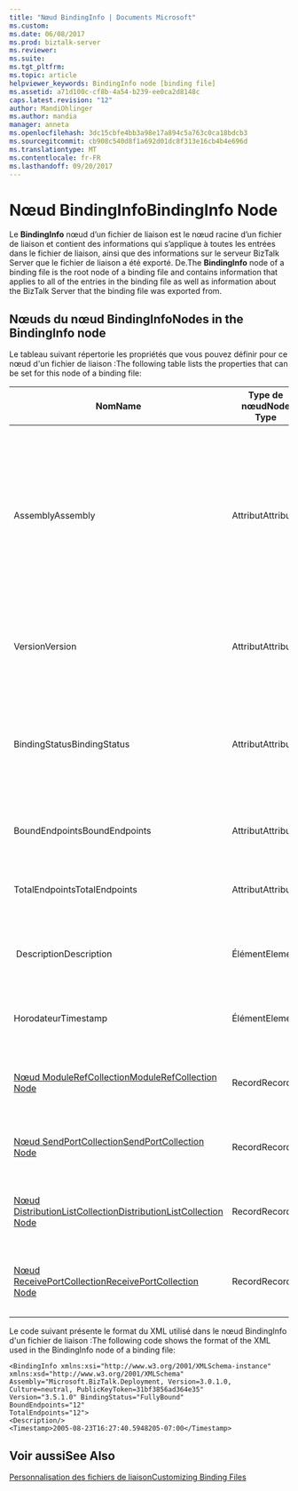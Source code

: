 ```yaml
---
title: "Nœud BindingInfo | Documents Microsoft"
ms.custom: 
ms.date: 06/08/2017
ms.prod: biztalk-server
ms.reviewer: 
ms.suite: 
ms.tgt_pltfrm: 
ms.topic: article
helpviewer_keywords: BindingInfo node [binding file]
ms.assetid: a71d100c-cf8b-4a54-b239-ee0ca2d8148c
caps.latest.revision: "12"
author: MandiOhlinger
ms.author: mandia
manager: anneta
ms.openlocfilehash: 3dc15cbfe4bb3a98e17a894c5a763c0ca18bdcb3
ms.sourcegitcommit: cb908c540d8f1a692d01dc8f313e16cb4b4e696d
ms.translationtype: MT
ms.contentlocale: fr-FR
ms.lasthandoff: 09/20/2017
---
```

# <a name="bindinginfo-node"></a><span data-ttu-id="bb146-102">Nœud BindingInfo</span><span class="sxs-lookup"><span data-stu-id="bb146-102">BindingInfo Node</span></span>
<span data-ttu-id="bb146-103">Le **BindingInfo** nœud d’un fichier de liaison est le nœud racine d’un fichier de liaison et contient des informations qui s’applique à toutes les entrées dans le fichier de liaison, ainsi que des informations sur le serveur BizTalk Server que le fichier de liaison a été exporté. De.</span><span class="sxs-lookup"><span data-stu-id="bb146-103">The **BindingInfo** node of a binding file is the root node of a binding file and contains information that applies to all of the entries in the binding file as well as information about the BizTalk Server that the binding file was exported from.</span></span>  
  
## <a name="nodes-in-the-bindinginfo-node"></a><span data-ttu-id="bb146-104">Nœuds du nœud BindingInfo</span><span class="sxs-lookup"><span data-stu-id="bb146-104">Nodes in the BindingInfo node</span></span>  
 <span data-ttu-id="bb146-105">Le tableau suivant répertorie les propriétés que vous pouvez définir pour ce nœud d'un fichier de liaison :</span><span class="sxs-lookup"><span data-stu-id="bb146-105">The following table lists the properties that can be set for this node of a binding file:</span></span>  
  
|<span data-ttu-id="bb146-106">**Nom**</span><span class="sxs-lookup"><span data-stu-id="bb146-106">**Name**</span></span>|<span data-ttu-id="bb146-107">**Type de nœud**</span><span class="sxs-lookup"><span data-stu-id="bb146-107">**Node Type**</span></span>|<span data-ttu-id="bb146-108">**Type de données**</span><span class="sxs-lookup"><span data-stu-id="bb146-108">**Data Type**</span></span>|<span data-ttu-id="bb146-109">**Description**</span><span class="sxs-lookup"><span data-stu-id="bb146-109">**Description**</span></span>|<span data-ttu-id="bb146-110">**Restrictions**</span><span class="sxs-lookup"><span data-stu-id="bb146-110">**Restrictions**</span></span>|<span data-ttu-id="bb146-111">**Commentaires**</span><span class="sxs-lookup"><span data-stu-id="bb146-111">**Comments**</span></span>|  
|--------------|-------------------|-------------------|---------------------|----------------------|------------------|  
|<span data-ttu-id="bb146-112">Assembly</span><span class="sxs-lookup"><span data-stu-id="bb146-112">Assembly</span></span>|<span data-ttu-id="bb146-113">Attribut</span><span class="sxs-lookup"><span data-stu-id="bb146-113">Attribute</span></span>|<span data-ttu-id="bb146-114">xs:string</span><span class="sxs-lookup"><span data-stu-id="bb146-114">xs:string</span></span>|<span data-ttu-id="bb146-115">Indique les informations pour la dll Microsoft.BizTalk.Deployment utilisée lors de la création du fichier de liaison.</span><span class="sxs-lookup"><span data-stu-id="bb146-115">Specifies information for the Microsoft.BizTalk.Deployment dll used when creating the binding file.</span></span> <span data-ttu-id="bb146-116">Inclut les attributs Version, Culture et PublicKeyToken séparés par des virgules pour cet assembly.</span><span class="sxs-lookup"><span data-stu-id="bb146-116">Includes comma separated Version, Culture, and PublicKeyToken attributes for this assembly.</span></span>|<span data-ttu-id="bb146-117">Requis</span><span class="sxs-lookup"><span data-stu-id="bb146-117">Required</span></span>|<span data-ttu-id="bb146-118">Valeur par défaut : **« Microsoft.BizTalk.Deployment, Version = 3.0.1.0, Culture = neutral, PublicKeyToken = 31bf3856ad364e35 »**</span><span class="sxs-lookup"><span data-stu-id="bb146-118">Default value: **"Microsoft.BizTalk.Deployment, Version=3.0.1.0, Culture=neutral, PublicKeyToken=31bf3856ad364e35"**</span></span>|  
|<span data-ttu-id="bb146-119">Version</span><span class="sxs-lookup"><span data-stu-id="bb146-119">Version</span></span>|<span data-ttu-id="bb146-120">Attribut</span><span class="sxs-lookup"><span data-stu-id="bb146-120">Attribute</span></span>|<span data-ttu-id="bb146-121">xs:string</span><span class="sxs-lookup"><span data-stu-id="bb146-121">xs:string</span></span>|<span data-ttu-id="bb146-122">Indique la version de BizTalk Server dans laquelle le fichier de liaison a été généré.</span><span class="sxs-lookup"><span data-stu-id="bb146-122">Specifies the version of BizTalk Server that the binding file was generated on.</span></span>|<span data-ttu-id="bb146-123">Requis</span><span class="sxs-lookup"><span data-stu-id="bb146-123">Required</span></span>|<span data-ttu-id="bb146-124">Valeur par défaut : **3.5.1.0**</span><span class="sxs-lookup"><span data-stu-id="bb146-124">Default value: **3.5.1.0**</span></span>|  
|<span data-ttu-id="bb146-125">BindingStatus</span><span class="sxs-lookup"><span data-stu-id="bb146-125">BindingStatus</span></span>|<span data-ttu-id="bb146-126">Attribut</span><span class="sxs-lookup"><span data-stu-id="bb146-126">Attribute</span></span>|<span data-ttu-id="bb146-127">BindingState (SimpleType)</span><span class="sxs-lookup"><span data-stu-id="bb146-127">BindingState (SimpleType)</span></span>|<span data-ttu-id="bb146-128">Indique l'état de liaison des artefacts exportés avec le fichier de liaison.</span><span class="sxs-lookup"><span data-stu-id="bb146-128">Specifies the binding status of the artifacts exported with the binding file.</span></span>|<span data-ttu-id="bb146-129">Requis</span><span class="sxs-lookup"><span data-stu-id="bb146-129">Required</span></span>|<span data-ttu-id="bb146-130">Valeur par défaut : Aucun</span><span class="sxs-lookup"><span data-stu-id="bb146-130">Default value: None</span></span><br /><br /> <span data-ttu-id="bb146-131">Valeurs valides :</span><span class="sxs-lookup"><span data-stu-id="bb146-131">Valid values:</span></span><br /><br /> <span data-ttu-id="bb146-132">-Inconnu</span><span class="sxs-lookup"><span data-stu-id="bb146-132">-   Unknown</span></span><br /><span data-ttu-id="bb146-133">-NoBindings</span><span class="sxs-lookup"><span data-stu-id="bb146-133">-   NoBindings</span></span><br /><span data-ttu-id="bb146-134">-Indépendant</span><span class="sxs-lookup"><span data-stu-id="bb146-134">-   Unbound</span></span><br /><span data-ttu-id="bb146-135">-PartiallyBound</span><span class="sxs-lookup"><span data-stu-id="bb146-135">-   PartiallyBound</span></span><br /><span data-ttu-id="bb146-136">-FullyBound</span><span class="sxs-lookup"><span data-stu-id="bb146-136">-   FullyBound</span></span>|  
|<span data-ttu-id="bb146-137">BoundEndpoints</span><span class="sxs-lookup"><span data-stu-id="bb146-137">BoundEndpoints</span></span>|<span data-ttu-id="bb146-138">Attribut</span><span class="sxs-lookup"><span data-stu-id="bb146-138">Attribute</span></span>|<span data-ttu-id="bb146-139">xs:int</span><span class="sxs-lookup"><span data-stu-id="bb146-139">xs:int</span></span>|<span data-ttu-id="bb146-140">Indique le nombre de points de terminaison liés dans le fichier de liaison.</span><span class="sxs-lookup"><span data-stu-id="bb146-140">Specifies the number of bound endpoints in the binding file.</span></span>|<span data-ttu-id="bb146-141">Requis</span><span class="sxs-lookup"><span data-stu-id="bb146-141">Required</span></span>|<span data-ttu-id="bb146-142">Valeur par défaut : **0**</span><span class="sxs-lookup"><span data-stu-id="bb146-142">Default value: **0**</span></span>|  
|<span data-ttu-id="bb146-143">TotalEndpoints</span><span class="sxs-lookup"><span data-stu-id="bb146-143">TotalEndpoints</span></span>|<span data-ttu-id="bb146-144">Attribut</span><span class="sxs-lookup"><span data-stu-id="bb146-144">Attribute</span></span>|<span data-ttu-id="bb146-145">xs:int</span><span class="sxs-lookup"><span data-stu-id="bb146-145">xs:int</span></span>|<span data-ttu-id="bb146-146">Indique le nombre total de points de terminaison dans le fichier de liaison.</span><span class="sxs-lookup"><span data-stu-id="bb146-146">Specifies the total number of endpoints in the binding file.</span></span>|<span data-ttu-id="bb146-147">Requis</span><span class="sxs-lookup"><span data-stu-id="bb146-147">Required</span></span>|<span data-ttu-id="bb146-148">Valeur par défaut : **0**</span><span class="sxs-lookup"><span data-stu-id="bb146-148">Default value: **0**</span></span>|  
|<span data-ttu-id="bb146-149"> Description</span><span class="sxs-lookup"><span data-stu-id="bb146-149">Description</span></span>|<span data-ttu-id="bb146-150">Élément</span><span class="sxs-lookup"><span data-stu-id="bb146-150">Element</span></span>|<span data-ttu-id="bb146-151">xs:string</span><span class="sxs-lookup"><span data-stu-id="bb146-151">xs:string</span></span>|<span data-ttu-id="bb146-152">Spécifie une description textuelle de la section BindingInfo du fichier de liaison.</span><span class="sxs-lookup"><span data-stu-id="bb146-152">Specifies a text description of the BindingInfo section of the binding file.</span></span>|<span data-ttu-id="bb146-153">Facultatif</span><span class="sxs-lookup"><span data-stu-id="bb146-153">Not required</span></span>|<span data-ttu-id="bb146-154">Valeur par défaut : vide</span><span class="sxs-lookup"><span data-stu-id="bb146-154">Default value: empty</span></span>|  
|<span data-ttu-id="bb146-155">Horodateur</span><span class="sxs-lookup"><span data-stu-id="bb146-155">Timestamp</span></span>|<span data-ttu-id="bb146-156">Élément</span><span class="sxs-lookup"><span data-stu-id="bb146-156">Element</span></span>|<span data-ttu-id="bb146-157">xs:dateTime</span><span class="sxs-lookup"><span data-stu-id="bb146-157">xs:dateTime</span></span>|<span data-ttu-id="bb146-158">Indique à quel moment le fichier de liaison a été exporté.</span><span class="sxs-lookup"><span data-stu-id="bb146-158">Specifies when the binding file was exported.</span></span>|<span data-ttu-id="bb146-159">Requis</span><span class="sxs-lookup"><span data-stu-id="bb146-159">Required</span></span>|<span data-ttu-id="bb146-160">Valeur par défaut : heure sur le serveur BizTalk à laquelle le fichier de liaison a été exporté.</span><span class="sxs-lookup"><span data-stu-id="bb146-160">Default value: Time on the BizTalk server when the binding file was exported.</span></span>|  
|[<span data-ttu-id="bb146-161">Nœud ModuleRefCollection</span><span class="sxs-lookup"><span data-stu-id="bb146-161">ModuleRefCollection Node</span></span>](../core/modulerefcollection-node.md)|<span data-ttu-id="bb146-162">Record</span><span class="sxs-lookup"><span data-stu-id="bb146-162">Record</span></span>|<span data-ttu-id="bb146-163">ArrayOfModuleRef (ComplexType)</span><span class="sxs-lookup"><span data-stu-id="bb146-163">ArrayOfModuleRef (ComplexType)</span></span>|<span data-ttu-id="bb146-164">Nœud conteneur pour les assemblys .NET exportés avec le fichier de liaison.</span><span class="sxs-lookup"><span data-stu-id="bb146-164">Container node for the .NET assemblies exported with the binding file.</span></span>|<span data-ttu-id="bb146-165">Facultatif</span><span class="sxs-lookup"><span data-stu-id="bb146-165">Not required</span></span>|<span data-ttu-id="bb146-166">Valeur par défaut : Aucun</span><span class="sxs-lookup"><span data-stu-id="bb146-166">Default value: none</span></span>|  
|[<span data-ttu-id="bb146-167">Nœud SendPortCollection</span><span class="sxs-lookup"><span data-stu-id="bb146-167">SendPortCollection Node</span></span>](../core/sendportcollection-node.md)|<span data-ttu-id="bb146-168">Record</span><span class="sxs-lookup"><span data-stu-id="bb146-168">Record</span></span>|<span data-ttu-id="bb146-169">ArrayOfSendPort (ComplexType)</span><span class="sxs-lookup"><span data-stu-id="bb146-169">ArrayOfSendPort (ComplexType)</span></span>|<span data-ttu-id="bb146-170">Nœud conteneur pour les ports d'envoi exportés avec le fichier de liaison.</span><span class="sxs-lookup"><span data-stu-id="bb146-170">Container node for the send ports exported with the binding file.</span></span>|<span data-ttu-id="bb146-171">Facultatif</span><span class="sxs-lookup"><span data-stu-id="bb146-171">Not required</span></span>|<span data-ttu-id="bb146-172">Valeur par défaut : Aucun</span><span class="sxs-lookup"><span data-stu-id="bb146-172">Default value: none</span></span>|  
|[<span data-ttu-id="bb146-173">Nœud DistributionListCollection</span><span class="sxs-lookup"><span data-stu-id="bb146-173">DistributionListCollection Node</span></span>](../core/distributionlistcollection-node.md)|<span data-ttu-id="bb146-174">Record</span><span class="sxs-lookup"><span data-stu-id="bb146-174">Record</span></span>|<span data-ttu-id="bb146-175">ArrayOfDistributionList (ComplexType)</span><span class="sxs-lookup"><span data-stu-id="bb146-175">ArrayOfDistributionList (ComplexType)</span></span>|<span data-ttu-id="bb146-176">Nœud conteneur pour les listes de distribution exportées avec le fichier de liaison.</span><span class="sxs-lookup"><span data-stu-id="bb146-176">Container node for the distribution lists exported with the binding file.</span></span>|<span data-ttu-id="bb146-177">Facultatif</span><span class="sxs-lookup"><span data-stu-id="bb146-177">Not required</span></span>|<span data-ttu-id="bb146-178">Valeur par défaut : Aucun</span><span class="sxs-lookup"><span data-stu-id="bb146-178">Default value: none</span></span>|  
|[<span data-ttu-id="bb146-179">Nœud ReceivePortCollection</span><span class="sxs-lookup"><span data-stu-id="bb146-179">ReceivePortCollection Node</span></span>](../core/receiveportcollection-node.md)|<span data-ttu-id="bb146-180">Record</span><span class="sxs-lookup"><span data-stu-id="bb146-180">Record</span></span>|<span data-ttu-id="bb146-181">ArrayOfReceivePort (ComplexType)</span><span class="sxs-lookup"><span data-stu-id="bb146-181">ArrayOfReceivePort (ComplexType)</span></span>|<span data-ttu-id="bb146-182">Nœud conteneur pour les ports de réception exportés avec le fichier de liaison.</span><span class="sxs-lookup"><span data-stu-id="bb146-182">Container node for the receive ports exported with the binding file.</span></span>|<span data-ttu-id="bb146-183">Facultatif</span><span class="sxs-lookup"><span data-stu-id="bb146-183">Not required</span></span>|<span data-ttu-id="bb146-184">Valeur par défaut : Aucun</span><span class="sxs-lookup"><span data-stu-id="bb146-184">Default value: none</span></span>|  
  
 <span data-ttu-id="bb146-185">Le code suivant présente le format du XML utilisé dans le nœud BindingInfo d'un fichier de liaison :</span><span class="sxs-lookup"><span data-stu-id="bb146-185">The following code shows the format of the XML used in the BindingInfo node of a binding file:</span></span>  
  
```  
<BindingInfo xmlns:xsi="http://www.w3.org/2001/XMLSchema-instance" xmlns:xsd="http://www.w3.org/2001/XMLSchema"   
Assembly="Microsoft.BizTalk.Deployment, Version=3.0.1.0, Culture=neutral, PublicKeyToken=31bf3856ad364e35"   
Version="3.5.1.0" BindingStatus="FullyBound"   
BoundEndpoints="12"   
TotalEndpoints="12">  
<Description/>  
<Timestamp>2005-08-23T16:27:40.5948205-07:00</Timestamp>  
```  
  
## <a name="see-also"></a><span data-ttu-id="bb146-186">Voir aussi</span><span class="sxs-lookup"><span data-stu-id="bb146-186">See Also</span></span>  
 [<span data-ttu-id="bb146-187">Personnalisation des fichiers de liaison</span><span class="sxs-lookup"><span data-stu-id="bb146-187">Customizing Binding Files</span></span>](../core/customizing-binding-files.md)